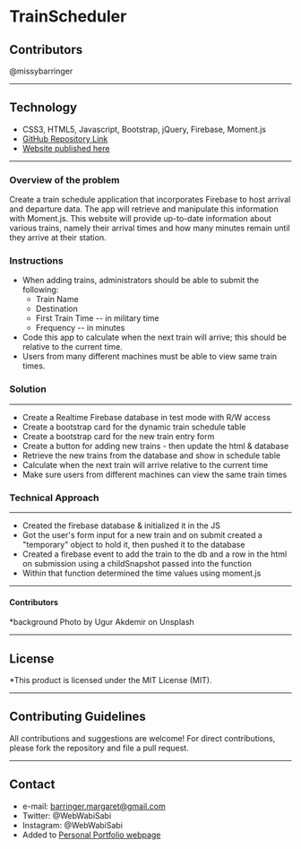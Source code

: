 # TrainScheduler

## Contributors
@missybarringer
____________________________________
## Technology
* CSS3, HTML5, Javascript, Bootstrap, jQuery, Firebase, Moment.js
* [GitHub Repository Link](https://github.com/missybarringer/TrainScheduler)
* [Website published here](https://missybarringer.github.io/TrainScheduler/)
____________________________________
### Overview of the problem

Create a train schedule application that incorporates Firebase to host arrival and departure data. The app will retrieve and manipulate this information with Moment.js. This website will provide up-to-date information about various trains, namely their arrival times and how many minutes remain until they arrive at their station.

### Instructions

  * When adding trains, administrators should be able to submit the following:
    * Train Name
    * Destination 
    * First Train Time -- in military time
    * Frequency -- in minutes
  * Code this app to calculate when the next train will arrive; this should be relative to the current time.
  * Users from many different machines must be able to view same train times.

### Solution
__________________________________
  * Create a Realtime Firebase database in test mode with R/W access
  * Create a bootstrap card for the dynamic train schedule table
  * Create a bootstrap card for the new train entry form
  * Create a button for adding new trains - then update the html & database
  * Retrieve the new trains from the database and show in schedule table
  * Calculate when the next train will arrive relative to the current time
  * Make sure users from different machines can view the same train times
  
### Technical Approach
__________________________________
* Created the firebase database & initialized it in the JS
* Got the user's form input for a new train and on submit created a "temporary" object to hold it, then pushed it to the database
* Created a firebase event to add the train to the db and a row in the html on submission using a childSnapshot passed into the function
* Within that function determined the time values using moment.js
__________________________________
#### Contributors
*background Photo by Ugur Akdemir on Unsplash
____________________________________
## License
*This product is licensed under the MIT License (MIT).
____________________________________
## Contributing Guidelines
All contributions and suggestions are welcome!
For direct contributions, please fork the repository and file a pull request.
____________________________________
## Contact
* e-mail: barringer.margaret@gmail.com
* Twitter: @WebWabiSabi
* Instagram: @WebWabiSabi
* Added to [Personal Portfolio webpage](https://missybarringer.github.io/)

